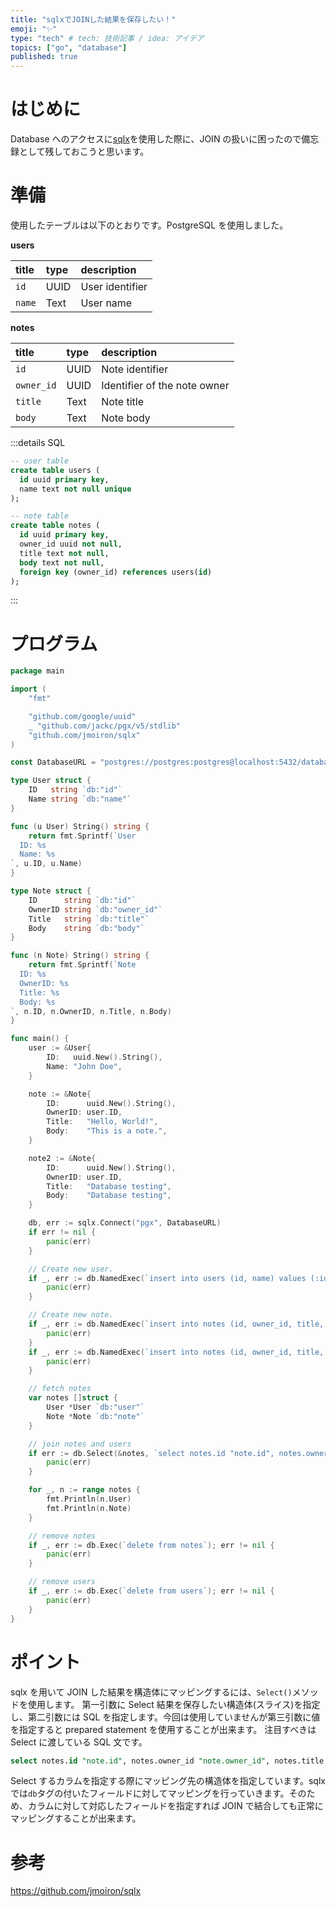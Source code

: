 ```yaml
---
title: "sqlxでJOINした結果を保存したい！"
emoji: "✨"
type: "tech" # tech: 技術記事 / idea: アイデア
topics: ["go", "database"]
published: true
---
```


# はじめに

Database へのアクセスに[sqlx](https://github.com/jmoiron/sqlx)を使用した際に、JOIN の扱いに困ったので備忘録として残しておこうと思います。

# 準備

使用したテーブルは以下のとおりです。PostgreSQL を使用しました。

**users**

| title  | type | description     |
| :----- | :--- | :-------------- |
| `id`   | UUID | User identifier |
| `name` | Text | User name       |

**notes**

| title      | type | description                  |
| :--------- | :--- | :--------------------------- |
| `id`       | UUID | Note identifier              |
| `owner_id` | UUID | Identifier of the note owner |
| `title`    | Text | Note title                   |
| `body`     | Text | Note body                    |

:::details SQL

```sql
-- user table
create table users (
  id uuid primary key,
  name text not null unique
);

-- note table
create table notes (
  id uuid primary key,
  owner_id uuid not null,
  title text not null,
  body text not null,
  foreign key (owner_id) references users(id)
);

```

:::

# プログラム

```go
package main

import (
	"fmt"

	"github.com/google/uuid"
	_ "github.com/jackc/pgx/v5/stdlib"
	"github.com/jmoiron/sqlx"
)

const DatabaseURL = "postgres://postgres:postgres@localhost:5432/database?sslmode=disable"

type User struct {
	ID   string `db:"id"`
	Name string `db:"name"`
}

func (u User) String() string {
	return fmt.Sprintf(`User
  ID: %s
  Name: %s
`, u.ID, u.Name)
}

type Note struct {
	ID      string `db:"id"`
	OwnerID string `db:"owner_id"`
	Title   string `db:"title"`
	Body    string `db:"body"`
}

func (n Note) String() string {
	return fmt.Sprintf(`Note
  ID: %s
  OwnerID: %s
  Title: %s
  Body: %s
`, n.ID, n.OwnerID, n.Title, n.Body)
}

func main() {
	user := &User{
		ID:   uuid.New().String(),
		Name: "John Doe",
	}

	note := &Note{
		ID:      uuid.New().String(),
		OwnerID: user.ID,
		Title:   "Hello, World!",
		Body:    "This is a note.",
	}

	note2 := &Note{
		ID:      uuid.New().String(),
		OwnerID: user.ID,
		Title:   "Database testing",
		Body:    "Database testing",
	}

	db, err := sqlx.Connect("pgx", DatabaseURL)
	if err != nil {
		panic(err)
	}

	// Create new user.
	if _, err := db.NamedExec(`insert into users (id, name) values (:id, :name)`, user); err != nil {
		panic(err)
	}

	// Create new note.
	if _, err := db.NamedExec(`insert into notes (id, owner_id, title, body) values (:id, :owner_id, :title, :body)`, note); err != nil {
		panic(err)
	}
	if _, err := db.NamedExec(`insert into notes (id, owner_id, title, body) values (:id, :owner_id, :title, :body)`, note2); err != nil {
		panic(err)
	}

	// fetch notes
	var notes []struct {
		User *User `db:"user"`
		Note *Note `db:"note"`
	}

	// join notes and users
	if err := db.Select(&notes, `select notes.id "note.id", notes.owner_id "note.owner_id", notes.title "note.title", notes.body "note.body", users.id "user.id", users.name "user.name" from notes join users on notes.owner_id = users.id`); err != nil {
		panic(err)
	}

	for _, n := range notes {
		fmt.Println(n.User)
		fmt.Println(n.Note)
	}

	// remove notes
	if _, err := db.Exec(`delete from notes`); err != nil {
		panic(err)
	}

	// remove users
	if _, err := db.Exec(`delete from users`); err != nil {
		panic(err)
	}
}

```

# ポイント

sqlx を用いて JOIN した結果を構造体にマッピングするには、`Select()`メソッドを使用します。
第一引数に Select 結果を保存したい構造体(スライス)を指定し、第二引数には SQL を指定します。今回は使用していませんが第三引数に値を指定すると prepared statement を使用することが出来ます。
注目すべきは Select に渡している SQL 文です。

```sql
select notes.id "note.id", notes.owner_id "note.owner_id", notes.title "note.title", notes.body "note.body", users.id "user.id", users.name "user.name" from notes join users on notes.owner_id = users.id
```

Select するカラムを指定する際にマッピング先の構造体を指定しています。sqlx では`db`タグの付いたフィールドに対してマッピングを行っていきます。そのため、カラムに対して対応したフィールドを指定すれば JOIN で結合しても正常にマッピングすることが出来ます。

# 参考

https://github.com/jmoiron/sqlx
